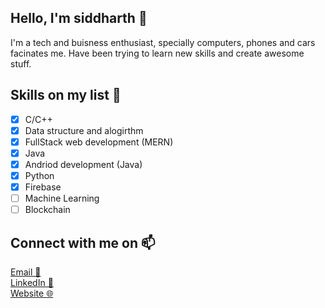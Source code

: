 ## **Hello, I'm siddharth 👋**
I'm a tech and buisness enthusiast, specially computers, phones and cars facinates me. Have been trying to learn new skills and create awesome stuff.

## **Skills on my list 🌱**
- [x] C/C++
- [x] Data structure and alogirthm
- [x] FullStack web development (MERN)
- [x] Java
- [x] Andriod development (Java)
- [X] Python
- [X] Firebase
- [ ] Machine Learning
- [ ] Blockchain

## **Connect with me on 📫**
[Email 📧](sidmya@gmail.com) <br />
[LinkedIn 💼](https://www.linkedin.com/in/siddharth-saumya/) <br />
[Website 🌐](https://siddharthsaumya.github.io/p)

